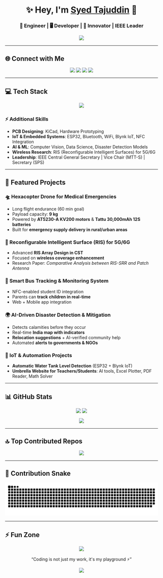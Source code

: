 <!-- Header -->
<h1 align="center">✨ Hey, I'm <a href="https://syedtajuddin.netlify.app">Syed Tajuddin</a> 👋</h1>
<h3 align="center">🚀 Engineer | 🖥️ Developer | 📡 Innovator | IEEE Leader</h3>

<p align="center">
  <img src="https://readme-typing-svg.herokuapp.com?size=22&duration=4000&color=00F7FF&center=true&vCenter=true&width=700&lines=Engineer+%7C+Developer+%7C+Innovator;IEEE+Central+General+Secretary+%7C+Vice+Chair+MTT-S;IoT+%7C+AI+%7C+ML+%7C+Embedded+Systems;PCB+Design+%7C+Chip+Design+%7C+RIS+Researcher;Hexacopter+%7C+Disaster+Management+AI+%7C+Bus+Tracking+System"/>
</p>

---

## 🌐 Connect with Me  
<p align="center">
  <a href="https://instagram.com/syedtaj_4r"><img src="https://skillicons.dev/icons?i=instagram" height="40"/></a>
  <a href="https://syedtajuddin.netlify.app"><img src="https://skillicons.dev/icons?i=chrome" height="40"/></a>
  <a href="https://linkedin.com/in/syedtajuddin7"><img src="https://skillicons.dev/icons?i=linkedin" height="40"/></a>
  <a href="https://x.com/syedtaj9849"><img src="https://skillicons.dev/icons?i=twitter" height="40"/></a>
</p>

---

## 💻 Tech Stack  
<p align="center">
  <img src="https://skillicons.dev/icons?i=cpp,python,js,html,css,mysql,firebase,opencv,pytorch,sklearn,npm,canva,matplotlib,numpy,pandas,plotly&perline=8" />
</p>

### ⚡ Additional Skills
- **PCB Designing**: KiCad, Hardware Prototyping  
- **IoT & Embedded Systems**: ESP32, Bluetooth, WiFi, Blynk IoT, NFC Integration  
- **AI & ML**: Computer Vision, Data Science, Disaster Detection Models  
- **Wireless Research**: RIS (Reconfigurable Intelligent Surfaces) for 5G/6G  
- **Leadership**: IEEE Central General Secretary | Vice Chair (MTT-S) | Secretary (SPS)  

---

## 🚀 Featured Projects  

### 🛸 Hexacopter Drone for Medical Emergencies  
- Long flight endurance (60 min goal)  
- Payload capacity: **9 kg**  
- Powered by **AT5230-A KV200 motors** & **Tattu 30,000mAh 12S batteries**  
- Built for **emergency supply delivery in rural/urban areas**  

### 📡 Reconfigurable Intelligent Surface (RIS) for 5G/6G  
- Advanced **RIS Array Design in CST**  
- Focused on **wireless coverage enhancement**  
- Research Paper: *Comparative Analysis between RIS-SRR and Patch Antenna*  

### 🚌 Smart Bus Tracking & Monitoring System  
- NFC-enabled student ID integration  
- Parents can **track children in real-time**  
- Web + Mobile app integration  

### 🌍 AI-Driven Disaster Detection & Mitigation  
- Detects calamities before they occur  
- Real-time **India map with indicators**  
- **Relocation suggestions** + AI-verified community help  
- Automated **alerts to governments & NGOs**  

### 🔧 IoT & Automation Projects  
- **Automatic Water Tank Level Detection** (ESP32 + Blynk IoT)  
- **Umbrella Website for Teachers/Students**: AI tools, Excel Plotter, PDF Reader, Math Solver  

---

## 📊 GitHub Stats  
<p align="center">
  <img src="https://github-readme-stats.vercel.app/api?username=syedtaj7&show_icons=true&theme=tokyonight" height="180"/>
  <img src="https://github-readme-streak-stats.herokuapp.com/?user=syedtaj7&theme=tokyonight" height="180"/>
</p>

<p align="center">
  <img src="https://github-readme-stats.vercel.app/api/top-langs/?username=syedtaj7&layout=compact&theme=tokyonight" height="150"/>
</p>

---

## 🔝 Top Contributed Repos  
<p align="center">
  <img src="https://github-contributor-stats.vercel.app/api?username=syedtaj7&limit=5&theme=tokyonight&combine_all_yearly_contributions=true" />
</p>

---

## 🐍 Contribution Snake  
<p align="center">
  <img src="https://raw.githubusercontent.com/Platane/snk/output/github-contribution-grid-snake.svg" />
</p>

---

## ⚡ Fun Zone  
<p align="center">
  <img src="https://media.giphy.com/media/26tn33aiTi1jkl6H6/giphy.gif" width="300">
</p>

<p align="center">“Coding is not just my work, it's my playground ⚡”</p>

<p align="center">
  <img src="https://github-profile-trophy.vercel.app/?username=syedtaj7&theme=dracula&no-frame=true&margin-w=15&margin-h=15" />
</p>

